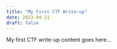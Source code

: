 ```yaml
---
title: "My First CTF Write-up"
date: 2023-04-21
draft: false
---
```


My first CTF write-up content goes here...
